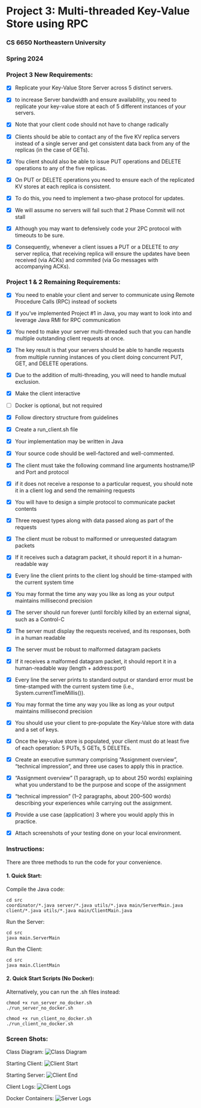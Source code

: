 # Project 3: Multi-threaded Key-Value Store using RPC
### CS 6650 Northeastern University
### Spring 2024

### Project 3 New Requirements:
- [X] Replicate your Key-Value Store Server across 5 distinct servers.
- [X] to increase Server bandwidth and ensure availability, you need to replicate your key-value store at each of 5 different instances of your servers.
- [X] Note that your client code should not have to change radically
- [X] Clients should be able to contact any of the five KV replica servers instead of a single server and get consistent data back from any of the replicas (in the case of GETs).
- [X] You client should also be able to issue PUT operations and DELETE operations to any of the five replicas.
- [X] On PUT or DELETE operations you need to ensure each of the replicated KV stores at each replica is consistent.
- [X] To do this, you need to implement a two-phase protocol for updates.
- [X] We will assume no servers will fail such that 2 Phase Commit will not stall
- [X] Although you may want to defensively code your 2PC protocol with timeouts to be sure.
- [X] Consequently, whenever a client issues a PUT or a DELETE to *any* server replica, that receiving replica will ensure the updates have been received (via ACKs) and commited (via Go messages with accompanying ACKs).


### Project 1 & 2 Remaining Requirements:
- [x] You need to enable your client and server to communicate using Remote Procedure Calls (RPC) instead of sockets
- [x] If you’ve implemented Project #1 in Java, you may want to look into and leverage Java RMI for RPC communication
- [x] You need to make your server multi-threaded such that you can handle multiple outstanding client requests at once.
- [x] The key result is that your servers should be able to handle requests from multiple running instances of you client doing concurrent PUT, GET, and DELETE operations.
- [x] Due to the addition of multi-threading, you will need to handle mutual exclusion.
- [x] Make the client interactive
- [ ] Docker is optional, but not required
- [x] Follow directory structure from guidelines
- [x] Create a run_client.sh file
- [x] Your implementation may be written in Java
- [x] Your source code should be well-factored and well-commented.
- [x] The client must take the following command line arguments hostname/IP and Port and protocol
- [x] if it does not receive a response to a particular request, you should note it in a client log and send the remaining requests
- [x] You will have to design a simple protocol to communicate packet contents
- [x] Three request types along with data passed along as part of the requests
- [x] The client must be robust to malformed or unrequested datagram packets
- [x] If it receives such a datagram packet, it should report it in a human-readable way
- [x] Every line the client prints to the client log should be time-stamped with the current system time
- [x] You may format the time any way you like as long as your output maintains millisecond precision
- [x] The server should run forever (until forcibly killed by an external signal, such as a Control-C
- [x] The server must display the requests received, and its responses, both in a human readable
- [x] The server must be robust to malformed datagram packets
- [x] If it receives a malformed datagram packet, it should report it in a human-readable way (length + address:port)
- [x] Every line the server prints to standard output or standard error must be time-stamped with the current system time (i.e., System.currentTimeMillis()).
- [x] You may format the time any way you like as long as your output maintains millisecond precision
- [x] You should use your client to pre-populate the Key-Value store with data and a set of keys.
- [x] Once the key-value store is populated, your client must do at least five of each operation: 5 PUTs, 5 GETs, 5 DELETEs.
- [x] Create an executive summary comprising “Assignment overview”, “technical impression”, and three use cases to apply this in practice.
- [x] “Assignment overview” (1 paragraph, up to about 250 words) explaining what you understand to be the purpose and scope of the assignment
- [x] “technical impression” (1–2 paragraphs, about 200–500 words) describing your experiences while carrying out the assignment.
- [x] Provide a use case (application) 3 where you would apply this in practice.
- [x] Attach screenshots of your testing done on your local environment.


### Instructions:

There are three methods to run the code for your convenience.

#### 1. Quick Start:

Compile the Java code:

    cd src
    coordinator/*.java server/*.java utils/*.java main/ServerMain.java
    client/*.java utils/*.java main/ClientMain.java

Run the Server:

    cd src
    java main.ServerMain

Run the Client:

    cd src
    java main.ClientMain

#### 2. Quick Start Scripts (No Docker):

Alternatively, you can run the .sh files instead:

    chmod +x run_server_no_docker.sh
    ./run_server_no_docker.sh

    chmod +x run_client_no_docker.sh
    ./run_client_no_docker.sh

### Screen Shots:

Class Diagram:
![Class Diagram](artifacts/class_diagram.png "Class Diagram")

Starting Client:
![Client Start](artifacts/client_start.png "Client Start")

Starting Server:
![Client End](artifacts/server_start.png "Server Start")

Client Logs:
![Client Logs](artifacts/client_log.png "Client Logs")

Docker Containers:
![Server Logs](artifacts/server_log.png "Server Logs")

